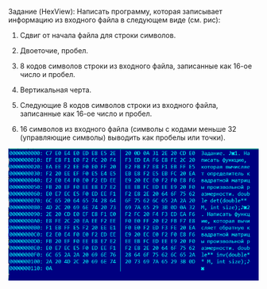 Задание (HexView): Написать программу, которая записывает информацию из входного файла в следующем виде (см. рис): 

1. Сдвиг от начала  файла для строки символов.
	
2. Двоеточие, пробел.
	
3. 8 кодов символов строки из входного файла, записанные как 16-ое число и пробел.
	
4. Вертикальная черта.
	
5. Следующие 8 кодов символов строки из входного файла, записанные как 16-ое число и пробел.
	
6. 16 символов из входного файла (символы с кодами меньше 32 (управляющие символы) выводить как пробелы или точки).

![example](example.png)
